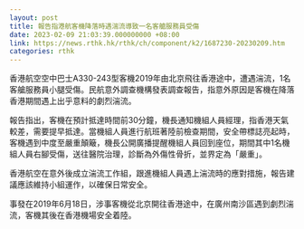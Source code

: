 ```yaml
---
layout: post
title: 報告指港航客機降落時遇湍流導致一名客艙服務員受傷
date: 2023-02-09 21:03:39.000000000 +08:00
link: https://news.rthk.hk/rthk/ch/component/k2/1687230-20230209.htm
categories: rthk
---
```


香港航空空中巴士A330-243型客機2019年由北京飛往香港途中，遭遇湍流，1名客艙服務員小腿受傷。民航意外調查機構發表調查報告，指意外原因是客機在降落香港期間遇上出乎意料的劇烈湍流。

報告指出，客機在預計抵達時間前30分鐘，機長通知機組人員經理，指香港天氣較差，需要提早抵達。當機組人員進行航班著陸前檢查期間，安全帶標誌亮起時，客機遇到中度至嚴重顛簸，機長公開廣播提醒機組人員回到座位，期間其中1名機組人員右腳受傷，送往醫院治理，診斷為外傷性骨折，並界定為「嚴重」。

香港航空在意外後成立湍流工作組，跟進機組人員遇上湍流時的應對措施，報告建議應該維持小組運作，以確保日常安全。

事發在2019年6月18日，涉事客機從北京開往香港途中，在廣州南沙區遇到劇烈湍流，客機其後在香港機場安全着陸。
